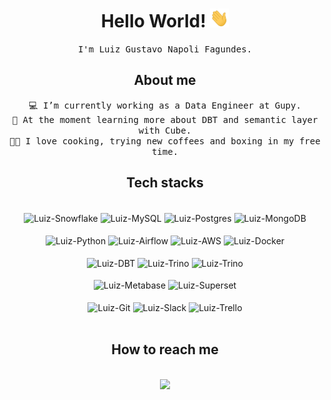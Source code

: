 <h1 align="center"> Hello World! <img src="https://raw.githubusercontent.com/ABSphreak/ABSphreak/master/gifs/Hi.gif" width="30px" height="30px"></h1>
<p align="center">
  <samp>
I'm Luiz Gustavo Napoli Fagundes. 
  </samp>
<br>
  
<h2 align="center"> About me </h2>
<p align="center">
  <samp>
💻 I’m currently working as a Data Engineer at Gupy.
<br>
📘 At the moment learning more about DBT and semantic layer with Cube.
<br>
🕺🏻 I love cooking, trying new coffees and boxing in my free time.
  </samp>
<br>

<h2 align="center"> Tech stacks </h2>
<div align="center" style="display: inline_block"><br>
  <img align="center" alt="Luiz-Snowflake" src="https://img.shields.io/badge/snowflake-%2356B9EB.svg?&style=for-the-badge&logo=snowflake&logoColor=black">
  <img align="center" alt="Luiz-MySQL" src="https://img.shields.io/badge/mysql-%234479A1.svg?&style=for-the-badge&logo=mysql&logoColor=white">  
  <img align="center" alt="Luiz-Postgres" src="https://img.shields.io/badge/postgresql-%23336791.svg?&style=for-the-badge&logo=postgresql&logoColor=white">
  <img align="center" alt="Luiz-MongoDB" src="https://img.shields.io/badge/MongoDB-4EA94B?style=for-the-badge&logo=mongodb&logoColor=white">
<br><br>
  <img align="center" alt="Luiz-Python" src="https://img.shields.io/badge/Python-3776AB?style=for-the-badge&logo=python&logoColor=white">
  <img align="center" alt="Luiz-Airflow" src="https://img.shields.io/badge/Airflow-017CEE?style=for-the-badge&logo=Apache%20Airflow&logoColor=white">
  <img align="center" alt="Luiz-AWS" src="https://img.shields.io/badge/amazon%20aws-%23232F3E.svg?&style=for-the-badge&logo=amazon%20aws&logoColor=white">
  <img align="center" alt="Luiz-Docker" src="https://img.shields.io/badge/Docker-0078D4?style=for-the-badge&logo=Docker&logoColor=white">
<br><br>
  <img align="center" alt="Luiz-DBT" src="https://img.shields.io/badge/dbt-FF694B.svg?style=for-the-badge&logo=dbt&logoColor=white">
  <img align="center" alt="Luiz-Trino" src="https://img.shields.io/badge/Trino-DD00A1.svg?style=for-the-badge&logo=Trino&logoColor=white">
  <img align="center" alt="Luiz-Trino" src="https://img.shields.io/badge/Cube-80247B.svg?style=for-the-badge&logo=MyGet&logoColor=white">
<br><br>
  <img align="center" alt="Luiz-Metabase" src="https://img.shields.io/badge/Metabase-509EE3?style=for-the-badge&logo=metabase&logoColor=fff">
  <img align="center" alt="Luiz-Superset" src="https://img.shields.io/badge/Apache%20Superset-20A6C9.svg?style=for-the-badge&logo=Apache-Superset&logoColor=white">
<br><br>
  <img align="center" alt="Luiz-Git" src="https://img.shields.io/badge/GIT-E44C30?style=for-the-badge&logo=git&logoColor=white">
  <img align="center" alt="Luiz-Slack" src="https://img.shields.io/badge/Slack-4A154B?style=for-the-badge&logo=slack&logoColor=white">
  <img align="center" alt="Luiz-Trello" src="https://img.shields.io/badge/Trello-0052CC?style=for-the-badge&logo=trello&logoColor=white">
</div>  
<br>
   
<h2 align="center"> How to reach me </h2>
<br>
<div align="center"> 
  <a align="center" href="https://www.linkedin.com/in/luiz-gustavo-fagundes/" target="_blank"><img src="https://img.shields.io/badge/-LinkedIn-%230077B5?style=for-the-badge&logo=linkedin&logoColor=white" target="_blank"></a> 
</div>
<br>

